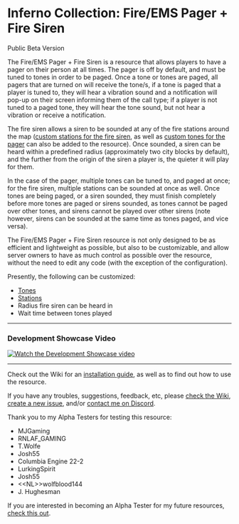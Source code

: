 # Inferno Collection: Fire/EMS Pager + Fire Siren
Public Beta Version

The Fire/EMS Pager + Fire Siren is a resource that allows players to have a pager on their person at all times. The pager is off by default, and must be tuned to tones in order to be paged. Once a tone or tones are paged, all pagers that are turned on will receive the tone/s, if a tone is paged that a player is tuned to, they will hear a vibration sound and a notification will pop-up on their screen informing them of the call type; if a player is not tuned to a paged tone, they will hear the tone sound, but not hear a vibration or receive a notification.

The fire siren allows a siren to be sounded at any of the fire stations around the map ([custom stations for the fire siren](https://github.com/inferno-collection/Fire-EMS-Pager/wiki/Adding-custom-stations), as well as [custom tones for the pager](https://github.com/inferno-collection/Fire-EMS-Pager/wiki/Adding-custom-tones) can also be added to the resource). Once sounded, a siren can be heard within a predefined radius (approximately two city blocks by default), and the further from the origin of the siren a player is, the quieter it will play for them.

In the case of the pager, multiple tones can be tuned to, and paged at once; for the fire siren, multiple stations can be sounded at once as well. Once tones are being paged, or a siren sounded, they must finish completely before more tones are paged or sirens sounded, as tones cannot be paged over other tones, and sirens cannot be played over other sirens (note however, sirens can be sounded at the same time as tones paged, and vice versa).

The Fire/EMS Pager + Fire Siren resource is not only designed to be as efficient and lightweight as possible, but also to be customizable, and allow server owners to have as much control as possible over the resource, without the need to edit any code (with the exception of the configuration).

Presently, the following can be customized:
- [Tones](https://github.com/inferno-collection/Fire-EMS-Pager/wiki/Adding-custom-tones)
- [Stations](https://github.com/inferno-collection/Fire-EMS-Pager/wiki/Adding-custom-stations)
- Radius fire siren can be heard in
- Wait time between tones played

***
### Development Showcase Video
[![Watch the Development Showcase video](https://img.youtube.com/vi/ItzmndFpmpc/maxresdefault.jpg)](https://www.youtube.com/watch?v=ItzmndFpmpc)
***

Check out the Wiki for an [installation guide](https://github.com/inferno-collection/Fire-EMS-Pager/wiki), as well as to find out how to use the resource.

If you have any troubles, suggestions, feedback, etc, please [check the Wiki](https://github.com/inferno-collection/Fire-EMS-Pager/wiki), [create a new issue](https://github.com/inferno-collection/Fire-EMS-Pager/issues/new), and/or [contact me on Discord](https://discord.gg/k3Jm6va).

Thank you to my Alpha Testers for testing this resource:
* MJGaming
* RNLAF_GAMING
* T.Wolfe
* Josh55
* Columbia Engine 22-2
* LurkingSpirit
* Josh55
* <\<NL>\>wolfblood144
* J. Hughesman

If you are interested in becoming an Alpha Tester for my future resources, [check this out](https://docs.google.com/forms/d/e/1FAIpQLSccRpb3tUekQEbqeqgPwyCmytQcIAOF9-w0ipWeC802juuzhA/viewform).

